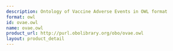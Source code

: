 ```yaml
---
description: Ontology of Vaccine Adverse Events in OWL format
format: owl
id: ovae.owl
name: ovae.owl
product_url: http://purl.obolibrary.org/obo/ovae.owl
layout: product_detail
---
```

